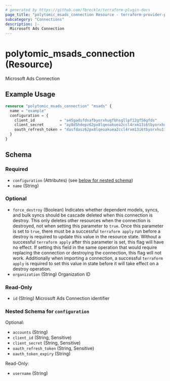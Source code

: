 ```yaml
---
# generated by https://github.com/fbreckle/terraform-plugin-docs
page_title: "polytomic_msads_connection Resource - terraform-provider-polytomic"
subcategory: "Connections"
description: |-
  Microsoft Ads Connection
---
```


# polytomic_msads_connection (Resource)

Microsoft Ads Connection

## Example Usage

```terraform
resource "polytomic_msads_connection" "msads" {
  name = "example"
  configuration = {
    client_id           = "a45gadsfdsafbyorxhugfbhsgllpf12gf56gfds"
    client_secret       = "ay8d5hdepz62px8lqeoakuea2ccl4rxm13i6tbyorxhu1i20kc8ruvksmzxq"
    oauth_refresh_token = "dasfdasz62px8lqeoakuea2ccl4rxm13i6tbyorxhu1i20kc8ruvksmzxq"
  }
}
```

<!-- schema generated by tfplugindocs -->
## Schema

### Required

- `configuration` (Attributes) (see [below for nested schema](#nestedatt--configuration))
- `name` (String)

### Optional

- `force_destroy` (Boolean) Indicates whether dependent models, syncs, and bulk syncs should be cascade deleted when this connection is destroy. This only deletes other resources when the connection is destroyed, not when setting this parameter to `true`. Once this parameter is set to `true`, there must be a successful `terraform apply` run before a destroy is required to update this value in the resource state. Without a successful `terraform apply` after this parameter is set, this flag will have no effect. If setting this field in the same operation that would require replacing the connection or destroying the connection, this flag will not work. Additionally when importing a connection, a successful `terraform apply` is required to set this value in state before it will take effect on a destroy operation.
- `organization` (String) Organization ID

### Read-Only

- `id` (String) Microsoft Ads Connection identifier

<a id="nestedatt--configuration"></a>
### Nested Schema for `configuration`

Optional:

- `accounts` (String)
- `client_id` (String, Sensitive)
- `client_secret` (String, Sensitive)
- `oauth_refresh_token` (String, Sensitive)
- `oauth_token_expiry` (String)

Read-Only:

- `username` (String)



